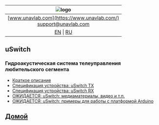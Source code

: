 | ![logo](https://ucnl.github.io/documentation/sm_logo.png) |
| :---: |
| [www.unavlab.com](https://www.unavlab.com/) <br/> [support@unavlab.com](mailto:support@unavlab.com) |
| [EN](amature_en.md) \| [RU](amature_ru.md) |


## uSwitch
### Гидроакустическая система телеуправления любительского сегмента
* [Краткое описание](/documentation/RU/uSwitch/uSwitch_DataBrief_ru.md)
* [Спецификация устройства: uSwitch TX](/documentation/RU/uSwitch/uSwitch_TX_Specification_ru.md)
* [Спецификация устройства: uSwitch RX](/documentation/RU/uSwitch/uSwitch_RX_Specification_ru.md)
* [ОЖИДАЕТСЯ: uSwitch: медиаматериалы, видео и т.п.](/documentation/RU/uSwitch/media)
* [ОЖИДАЕТСЯ: uSwitch: примеры для работы с платформой Arduino]()


## [Домой](README_RU.md)
